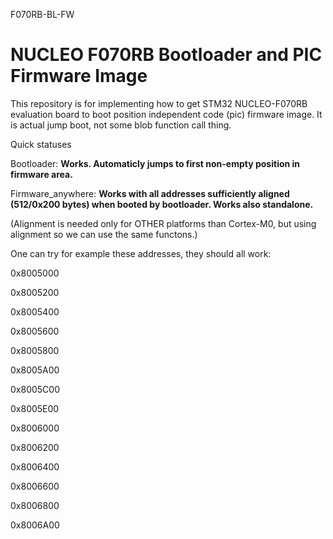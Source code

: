 F070RB-BL-FW

# NUCLEO F070RB Bootloader and PIC Firmware Image

This repository is for implementing how to get STM32 NUCLEO-F070RB evaluation board to boot position independent code (pic) firmware image. It is actual jump boot, not some blob function call thing.

Quick statuses

Bootloader: **Works. Automaticly jumps to first non-empty position in firmware area.**

Firmware_anywhere: **Works with all addresses sufficiently aligned (512/0x200 bytes) when booted by bootloader. Works also standalone.**

(Alignment is needed only for OTHER platforms than Cortex-M0, but using alignment so we can use the same functons.)

One can try for example these addresses, they should all work:

0x8005000 

0x8005200

0x8005400

0x8005600

0x8005800

0x8005A00

0x8005C00

0x8005E00

0x8006000

0x8006200

0x8006400

0x8006600

0x8006800

0x8006A00


